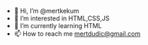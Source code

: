 - 👋 Hi, I’m @mertkekum
- 👀 I’m interested in HTML,CSS,JS
- 🌱 I’m currently learning HTML
- 📫 How to reach me mertdudic@gmail.com

<!---
mertkekum/mertkekum is a ✨ special ✨ repository because its `README.md` (this file) appears on your GitHub profile.
You can click the Preview link to take a look at your changes.
--->

